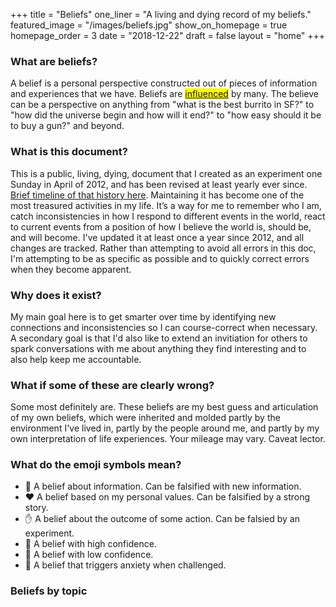 +++
title = "Beliefs"
one_liner = "A living and dying record of my beliefs."
featured_image = "/images/beliefs.jpg"
show_on_homepage = true
homepage_order = 3
date = "2018-12-22"
draft = false
layout = "home"
+++

### What are beliefs?

A belief is a personal perspective constructed out of pieces of information and experiences that we have. Beliefs are <mark><a href="/influences">influenced</a></mark> by many. The believe can be a perspective on anything from "what is the best burrito in SF?" to "how did the universe begin and how will it end?" to "how easy should it be to buy a gun?" and beyond. 

### What is this document? 

This is a public, living, dying, document that I created as an experiment one Sunday in April of 2012, and has been revised at least yearly ever since. <a href="https://buster.wiki/pieces/2018-12-31-history-of-my-beliefs/">Brief timeline of that history here</a>. Maintaining it has become one of the most treasured activities in my life. It’s a way for me to remember who I am, catch inconsistencies in how I respond to different events in the world, react to current events from a position of how I believe the world is, should be, and will become. I've updated it at least once a year since 2012, and all changes are tracked. Rather than attempting to avoid all errors in this doc, I'm attempting to be as specific as possible and to quickly correct errors when they become apparent.

### Why does it exist? 

My main goal here is to get smarter over time by identifying new connections and inconsistencies so I can course-correct when necessary. A secondary goal is that I'd also like to extend an invitiation for others to spark conversations with me about anything they find interesting and to also help keep me accountable.

### What if some of these are clearly wrong? 

Some most definitely are. These beliefs are my best guess and articulation of my own beliefs, which were inherited and molded partly by the environment I've lived in, partly by the people around me, and partly by my own interpretation of life experiences. Your mileage may vary. Caveat lector.

### What do the emoji symbols mean?

- 🧠 A belief about information. Can be falsified with new information.
- ❤️ A belief based on my personal values. Can be falsified by a strong story.
- ✋ A belief about the outcome of some action. Can be falsied by an experiment.
- 💪 A belief with high confidence.
- 🤞 A belief with low confidence.
- 🐲 A belief that triggers anxiety when challenged.

### Beliefs by topic